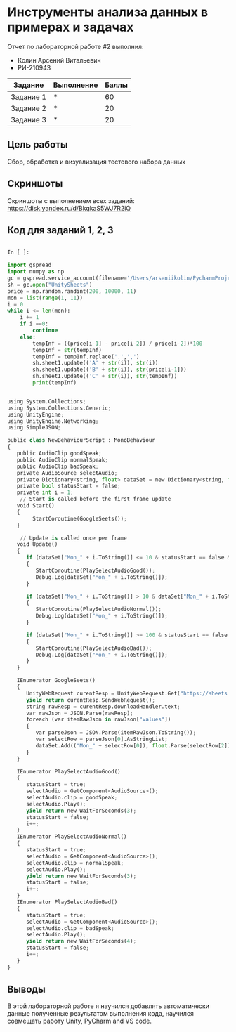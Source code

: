# Инструменты анализа данных в примерах и задачах
Отчет по лабораторной работе #2 выполнил:
- Колин Арсений Витальевич
- РИ-210943

| Задание | Выполнение | Баллы |
| ------ | ------ | ------ |
| Задание 1 | * | 60 |
| Задание 2 | * | 20 |
| Задание 3 | * | 20 |



## Цель работы
Сбор, обработка и визуализация тестового набора данных

## Скриншоты
Скриншоты с выполнением всех заданий: https://disk.yandex.ru/d/BkqkaS5WJ7R2iQ

## Код для заданий 1, 2, 3

```py

In [ ]:

import gspread
import numpy as np
gc = gspread.service_account(filename='/Users/arseniikolin/PycharmProjects/UnityDataScience/unitydatasciense-379613-43b69ef0767a.json')
sh = gc.open("UnitySheets")
price = np.random.randint(200, 10000, 11)
mon = list(range(1, 11))
i = 0
while i <= len(mon):
    i += 1
    if i ==0:
        continue
    else:
        tempInf = ((price[i-1] - price[i-2]) / price[i-2])*100
        tempInf = str(tempInf)
        tempInf = tempInf.replace('.',',')
        sh.sheet1.update(('A' + str(i)), str(i))
        sh.sheet1.update(('B' + str(i)), str(price[i-1]))
        sh.sheet1.update(('C' + str(i)), str(tempInf))
        print(tempInf)


```



```py

using System.Collections;
using System.Collections.Generic;
using UnityEngine;
using UnityEngine.Networking;
using SimpleJSON;

public class NewBehaviourScript : MonoBehaviour
{
   public AudioClip goodSpeak;
   public AudioClip normalSpeak;
   public AudioClip badSpeak;
   private AudioSource selectAudio;
   private Dictionary<string, float> dataSet = new Dictionary<string, float>();
   private bool statusStart = false;
   private int i = 1;
    // Start is called before the first frame update
   void Start()
   {
        StartCoroutine(GoogleSeets());
   }

    // Update is called once per frame
   void Update()
   {
      if (dataSet["Mon_" + i.ToString()] <= 10 & statusStart == false & i != dataSet.Count)
      {
         StartCoroutine(PlaySelectAudioGood());
         Debug.Log(dataSet["Mon_" + i.ToString()]);
      }

      if (dataSet["Mon_" + i.ToString()] > 10 & dataSet["Mon_" + i.ToString()] < 100 & statusStart == false & i != dataSet.Count)
      {
         StartCoroutine(PlaySelectAudioNormal());
         Debug.Log(dataSet["Mon_" + i.ToString()]);
      }

      if (dataSet["Mon_" + i.ToString()] >= 100 & statusStart == false & i != dataSet.Count)
      {
         StartCoroutine(PlaySelectAudioBad());
         Debug.Log(dataSet["Mon_" + i.ToString()]);
      }
   }

   IEnumerator GoogleSeets()
   {
      UnityWebRequest curentResp = UnityWebRequest.Get("https://sheets.googleapis.com/v4/spreadsheets/1-_G6AOTaXzTOG8JcH9sDV00LtjhVP_7iZgISxJYr7Wg/values/Лист1?key=AIzaSyBU5nM93vFbK_ksuzRVxspyn50GqXAgzxo");
      yield return curentResp.SendWebRequest();
      string rawResp = curentResp.downloadHandler.text;
      var rawJson = JSON.Parse(rawResp);
      foreach (var itemRawJson in rawJson["values"])
      {
         var parseJson = JSON.Parse(itemRawJson.ToString());
         var selectRow = parseJson[0].AsStringList;
         dataSet.Add(("Mon_" + selectRow[0]), float.Parse(selectRow[2]));
      }   
   }

   IEnumerator PlaySelectAudioGood()
   {
      statusStart = true;
      selectAudio = GetComponent<AudioSource>();
      selectAudio.clip = goodSpeak;
      selectAudio.Play();
      yield return new WaitForSeconds(3);
      statusStart = false;
      i++;
   }
   IEnumerator PlaySelectAudioNormal()
   {
      statusStart = true;
      selectAudio = GetComponent<AudioSource>();
      selectAudio.clip = normalSpeak;
      selectAudio.Play();
      yield return new WaitForSeconds(3);
      statusStart = false;
      i++;
   }
   IEnumerator PlaySelectAudioBad()
   {
      statusStart = true;
      selectAudio = GetComponent<AudioSource>();
      selectAudio.clip = badSpeak;
      selectAudio.Play();
      yield return new WaitForSeconds(4);
      statusStart = false;
      i++;
   }
}

```


## Выводы

В этой лабораторной работе я научился добавлять автоматически данные полученные результатом выполнения кода, научился совмещать работу Unity, PyCharm and VS code. 


